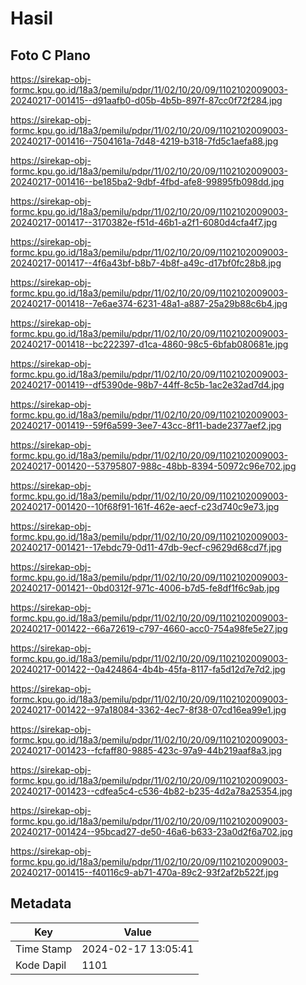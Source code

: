 # Hasil

## Foto C Plano

https://sirekap-obj-formc.kpu.go.id/18a3/pemilu/pdpr/11/02/10/20/09/1102102009003-20240217-001415--d91aafb0-d05b-4b5b-897f-87cc0f72f284.jpg

https://sirekap-obj-formc.kpu.go.id/18a3/pemilu/pdpr/11/02/10/20/09/1102102009003-20240217-001416--7504161a-7d48-4219-b318-7fd5c1aefa88.jpg

https://sirekap-obj-formc.kpu.go.id/18a3/pemilu/pdpr/11/02/10/20/09/1102102009003-20240217-001416--be185ba2-9dbf-4fbd-afe8-99895fb098dd.jpg

https://sirekap-obj-formc.kpu.go.id/18a3/pemilu/pdpr/11/02/10/20/09/1102102009003-20240217-001417--3170382e-f51d-46b1-a2f1-6080d4cfa4f7.jpg

https://sirekap-obj-formc.kpu.go.id/18a3/pemilu/pdpr/11/02/10/20/09/1102102009003-20240217-001417--4f6a43bf-b8b7-4b8f-a49c-d17bf0fc28b8.jpg

https://sirekap-obj-formc.kpu.go.id/18a3/pemilu/pdpr/11/02/10/20/09/1102102009003-20240217-001418--7e6ae374-6231-48a1-a887-25a29b88c6b4.jpg

https://sirekap-obj-formc.kpu.go.id/18a3/pemilu/pdpr/11/02/10/20/09/1102102009003-20240217-001418--bc222397-d1ca-4860-98c5-6bfab080681e.jpg

https://sirekap-obj-formc.kpu.go.id/18a3/pemilu/pdpr/11/02/10/20/09/1102102009003-20240217-001419--df5390de-98b7-44ff-8c5b-1ac2e32ad7d4.jpg

https://sirekap-obj-formc.kpu.go.id/18a3/pemilu/pdpr/11/02/10/20/09/1102102009003-20240217-001419--59f6a599-3ee7-43cc-8f11-bade2377aef2.jpg

https://sirekap-obj-formc.kpu.go.id/18a3/pemilu/pdpr/11/02/10/20/09/1102102009003-20240217-001420--53795807-988c-48bb-8394-50972c96e702.jpg

https://sirekap-obj-formc.kpu.go.id/18a3/pemilu/pdpr/11/02/10/20/09/1102102009003-20240217-001420--10f68f91-161f-462e-aecf-c23d740c9e73.jpg

https://sirekap-obj-formc.kpu.go.id/18a3/pemilu/pdpr/11/02/10/20/09/1102102009003-20240217-001421--17ebdc79-0d11-47db-9ecf-c9629d68cd7f.jpg

https://sirekap-obj-formc.kpu.go.id/18a3/pemilu/pdpr/11/02/10/20/09/1102102009003-20240217-001421--0bd0312f-971c-4006-b7d5-fe8df1f6c9ab.jpg

https://sirekap-obj-formc.kpu.go.id/18a3/pemilu/pdpr/11/02/10/20/09/1102102009003-20240217-001422--66a72619-c797-4660-acc0-754a98fe5e27.jpg

https://sirekap-obj-formc.kpu.go.id/18a3/pemilu/pdpr/11/02/10/20/09/1102102009003-20240217-001422--0a424864-4b4b-45fa-8117-fa5d12d7e7d2.jpg

https://sirekap-obj-formc.kpu.go.id/18a3/pemilu/pdpr/11/02/10/20/09/1102102009003-20240217-001422--97a18084-3362-4ec7-8f38-07cd16ea99e1.jpg

https://sirekap-obj-formc.kpu.go.id/18a3/pemilu/pdpr/11/02/10/20/09/1102102009003-20240217-001423--fcfaff80-9885-423c-97a9-44b219aaf8a3.jpg

https://sirekap-obj-formc.kpu.go.id/18a3/pemilu/pdpr/11/02/10/20/09/1102102009003-20240217-001423--cdfea5c4-c536-4b82-b235-4d2a78a25354.jpg

https://sirekap-obj-formc.kpu.go.id/18a3/pemilu/pdpr/11/02/10/20/09/1102102009003-20240217-001424--95bcad27-de50-46a6-b633-23a0d2f6a702.jpg

https://sirekap-obj-formc.kpu.go.id/18a3/pemilu/pdpr/11/02/10/20/09/1102102009003-20240217-001415--f40116c9-ab71-470a-89c2-93f2af2b522f.jpg


## Metadata

| Key        | Value               |
| ---------- | ------------------- |
| Time Stamp | 2024-02-17 13:05:41 |
| Kode Dapil | 1101                |



